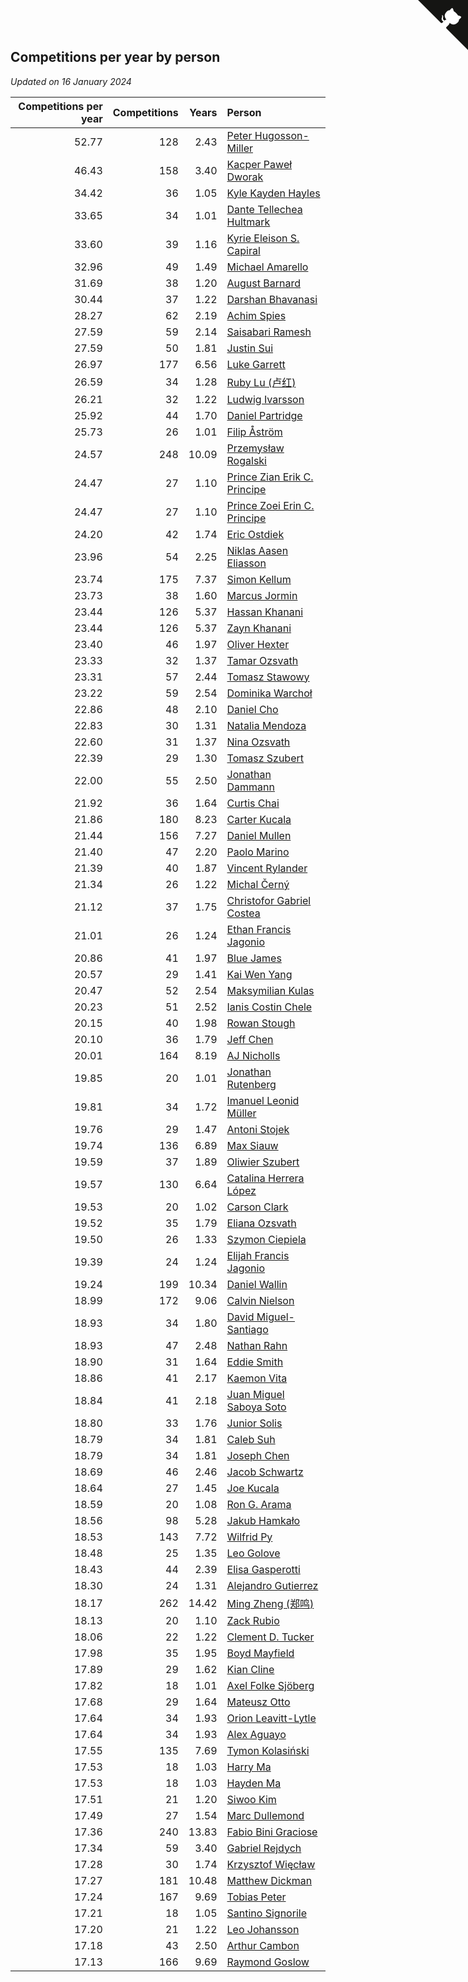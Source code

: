 ## Competitions per year by person

*Updated on 16 January 2024*

| Competitions per year | Competitions | Years | Person |
| ---: | ---: | ---: | :--- |
| 52.77 | 128 | 2.43 | [Peter Hugosson-Miller](https://www.worldcubeassociation.org/persons/2021HUGO01) |
| 46.43 | 158 | 3.40 | [Kacper Paweł Dworak](https://www.worldcubeassociation.org/persons/2020DWOR01) |
| 34.42 | 36 | 1.05 | [Kyle Kayden Hayles](https://www.worldcubeassociation.org/persons/2022HAYL02) |
| 33.65 | 34 | 1.01 | [Dante Tellechea Hultmark](https://www.worldcubeassociation.org/persons/2023HULT01) |
| 33.60 | 39 | 1.16 | [Kyrie Eleison S. Capiral](https://www.worldcubeassociation.org/persons/2022CAPI02) |
| 32.96 | 49 | 1.49 | [Michael Amarello](https://www.worldcubeassociation.org/persons/2022AMAR09) |
| 31.69 | 38 | 1.20 | [August Barnard](https://www.worldcubeassociation.org/persons/2022BARN21) |
| 30.44 | 37 | 1.22 | [Darshan Bhavanasi](https://www.worldcubeassociation.org/persons/2022BHAV01) |
| 28.27 | 62 | 2.19 | [Achim Spies](https://www.worldcubeassociation.org/persons/2021SPIE01) |
| 27.59 | 59 | 2.14 | [Saisabari Ramesh](https://www.worldcubeassociation.org/persons/2021RAME01) |
| 27.59 | 50 | 1.81 | [Justin Sui](https://www.worldcubeassociation.org/persons/2022SUIJ01) |
| 26.97 | 177 | 6.56 | [Luke Garrett](https://www.worldcubeassociation.org/persons/2017GARR05) |
| 26.59 | 34 | 1.28 | [Ruby Lu (卢红)](https://www.worldcubeassociation.org/persons/2022LURU01) |
| 26.21 | 32 | 1.22 | [Ludwig Ivarsson](https://www.worldcubeassociation.org/persons/2022IVAR01) |
| 25.92 | 44 | 1.70 | [Daniel Partridge](https://www.worldcubeassociation.org/persons/2022PART02) |
| 25.73 | 26 | 1.01 | [Filip Åström](https://www.worldcubeassociation.org/persons/2023ASTR01) |
| 24.57 | 248 | 10.09 | [Przemysław Rogalski](https://www.worldcubeassociation.org/persons/2013ROGA02) |
| 24.47 | 27 | 1.10 | [Prince Zian Erik C. Principe](https://www.worldcubeassociation.org/persons/2022PRIN08) |
| 24.47 | 27 | 1.10 | [Prince Zoei Erin C. Principe](https://www.worldcubeassociation.org/persons/2022PRIN09) |
| 24.20 | 42 | 1.74 | [Eric Ostdiek](https://www.worldcubeassociation.org/persons/2022OSTD01) |
| 23.96 | 54 | 2.25 | [Niklas Aasen Eliasson](https://www.worldcubeassociation.org/persons/2021ELIA01) |
| 23.74 | 175 | 7.37 | [Simon Kellum](https://www.worldcubeassociation.org/persons/2016KELL12) |
| 23.73 | 38 | 1.60 | [Marcus Jormin](https://www.worldcubeassociation.org/persons/2022JORM01) |
| 23.44 | 126 | 5.37 | [Hassan Khanani](https://www.worldcubeassociation.org/persons/2018KHAN26) |
| 23.44 | 126 | 5.37 | [Zayn Khanani](https://www.worldcubeassociation.org/persons/2018KHAN28) |
| 23.40 | 46 | 1.97 | [Oliver Hexter](https://www.worldcubeassociation.org/persons/2022HEXT01) |
| 23.33 | 32 | 1.37 | [Tamar Ozsvath](https://www.worldcubeassociation.org/persons/2022OZSV04) |
| 23.31 | 57 | 2.44 | [Tomasz Stawowy](https://www.worldcubeassociation.org/persons/2021STAW01) |
| 23.22 | 59 | 2.54 | [Dominika Warchoł](https://www.worldcubeassociation.org/persons/2021WARC01) |
| 22.86 | 48 | 2.10 | [Daniel Cho](https://www.worldcubeassociation.org/persons/2021CHOD01) |
| 22.83 | 30 | 1.31 | [Natalia Mendoza](https://www.worldcubeassociation.org/persons/2022MEND24) |
| 22.60 | 31 | 1.37 | [Nina Ozsvath](https://www.worldcubeassociation.org/persons/2022OZSV03) |
| 22.39 | 29 | 1.30 | [Tomasz Szubert](https://www.worldcubeassociation.org/persons/2022SZUB02) |
| 22.00 | 55 | 2.50 | [Jonathan Dammann](https://www.worldcubeassociation.org/persons/2021DAMM01) |
| 21.92 | 36 | 1.64 | [Curtis Chai](https://www.worldcubeassociation.org/persons/2022CHAI02) |
| 21.86 | 180 | 8.23 | [Carter Kucala](https://www.worldcubeassociation.org/persons/2015KUCA01) |
| 21.44 | 156 | 7.27 | [Daniel Mullen](https://www.worldcubeassociation.org/persons/2016MULL04) |
| 21.40 | 47 | 2.20 | [Paolo Marino](https://www.worldcubeassociation.org/persons/2021MARI04) |
| 21.39 | 40 | 1.87 | [Vincent Rylander](https://www.worldcubeassociation.org/persons/2022RYLA01) |
| 21.34 | 26 | 1.22 | [Michal Černý](https://www.worldcubeassociation.org/persons/2022CERN03) |
| 21.12 | 37 | 1.75 | [Christofor Gabriel Costea](https://www.worldcubeassociation.org/persons/2022COST03) |
| 21.01 | 26 | 1.24 | [Ethan Francis Jagonio](https://www.worldcubeassociation.org/persons/2022JAGO03) |
| 20.86 | 41 | 1.97 | [Blue James](https://www.worldcubeassociation.org/persons/2022JAME01) |
| 20.57 | 29 | 1.41 | [Kai Wen Yang](https://www.worldcubeassociation.org/persons/2022YANG19) |
| 20.47 | 52 | 2.54 | [Maksymilian Kulas](https://www.worldcubeassociation.org/persons/2021KULA02) |
| 20.23 | 51 | 2.52 | [Ianis Costin Chele](https://www.worldcubeassociation.org/persons/2021CHEL01) |
| 20.15 | 40 | 1.98 | [Rowan Stough](https://www.worldcubeassociation.org/persons/2022STOU01) |
| 20.10 | 36 | 1.79 | [Jeff Chen](https://www.worldcubeassociation.org/persons/2022CHEN19) |
| 20.01 | 164 | 8.19 | [AJ Nicholls](https://www.worldcubeassociation.org/persons/2015NICH04) |
| 19.85 | 20 | 1.01 | [Jonathan Rutenberg](https://www.worldcubeassociation.org/persons/2023RUTE01) |
| 19.81 | 34 | 1.72 | [Imanuel Leonid Müller](https://www.worldcubeassociation.org/persons/2022MULL02) |
| 19.76 | 29 | 1.47 | [Antoni Stojek](https://www.worldcubeassociation.org/persons/2022STOJ03) |
| 19.74 | 136 | 6.89 | [Max Siauw](https://www.worldcubeassociation.org/persons/2017SIAU02) |
| 19.59 | 37 | 1.89 | [Oliwier Szubert](https://www.worldcubeassociation.org/persons/2022SZUB01) |
| 19.57 | 130 | 6.64 | [Catalina Herrera López](https://www.worldcubeassociation.org/persons/2017LOPE31) |
| 19.53 | 20 | 1.02 | [Carson Clark](https://www.worldcubeassociation.org/persons/2023CLAR02) |
| 19.52 | 35 | 1.79 | [Eliana Ozsvath](https://www.worldcubeassociation.org/persons/2022OZSV01) |
| 19.50 | 26 | 1.33 | [Szymon Ciepiela](https://www.worldcubeassociation.org/persons/2022CIEP01) |
| 19.39 | 24 | 1.24 | [Elijah Francis Jagonio](https://www.worldcubeassociation.org/persons/2022JAGO02) |
| 19.24 | 199 | 10.34 | [Daniel Wallin](https://www.worldcubeassociation.org/persons/2013WALL03) |
| 18.99 | 172 | 9.06 | [Calvin Nielson](https://www.worldcubeassociation.org/persons/2014NIEL03) |
| 18.93 | 34 | 1.80 | [David Miguel-Santiago](https://www.worldcubeassociation.org/persons/2022MIGU02) |
| 18.93 | 47 | 2.48 | [Nathan Rahn](https://www.worldcubeassociation.org/persons/2021RAHN01) |
| 18.90 | 31 | 1.64 | [Eddie Smith](https://www.worldcubeassociation.org/persons/2022SMIT20) |
| 18.86 | 41 | 2.17 | [Kaemon Vita](https://www.worldcubeassociation.org/persons/2021VITA01) |
| 18.84 | 41 | 2.18 | [Juan Miguel Saboya Soto](https://www.worldcubeassociation.org/persons/2021SOTO01) |
| 18.80 | 33 | 1.76 | [Junior Solis](https://www.worldcubeassociation.org/persons/2022SOLI03) |
| 18.79 | 34 | 1.81 | [Caleb Suh](https://www.worldcubeassociation.org/persons/2022SUHC01) |
| 18.79 | 34 | 1.81 | [Joseph Chen](https://www.worldcubeassociation.org/persons/2022CHEN16) |
| 18.69 | 46 | 2.46 | [Jacob Schwartz](https://www.worldcubeassociation.org/persons/2021SCHW01) |
| 18.64 | 27 | 1.45 | [Joe Kucala](https://www.worldcubeassociation.org/persons/2022KUCA01) |
| 18.59 | 20 | 1.08 | [Ron G. Arama](https://www.worldcubeassociation.org/persons/2022ARAM01) |
| 18.56 | 98 | 5.28 | [Jakub Hamkało](https://www.worldcubeassociation.org/persons/2018HAMK01) |
| 18.53 | 143 | 7.72 | [Wilfrid Py](https://www.worldcubeassociation.org/persons/2016PYWI01) |
| 18.48 | 25 | 1.35 | [Leo Golove](https://www.worldcubeassociation.org/persons/2022GOLO02) |
| 18.43 | 44 | 2.39 | [Elisa Gasperotti](https://www.worldcubeassociation.org/persons/2021GASP01) |
| 18.30 | 24 | 1.31 | [Alejandro Gutierrez](https://www.worldcubeassociation.org/persons/2022GUTI09) |
| 18.17 | 262 | 14.42 | [Ming Zheng (郑鸣)](https://www.worldcubeassociation.org/persons/2009ZHEN11) |
| 18.13 | 20 | 1.10 | [Zack Rubio](https://www.worldcubeassociation.org/persons/2022RUBI10) |
| 18.06 | 22 | 1.22 | [Clement D. Tucker](https://www.worldcubeassociation.org/persons/2022TUCK09) |
| 17.98 | 35 | 1.95 | [Boyd Mayfield](https://www.worldcubeassociation.org/persons/2022MAYF01) |
| 17.89 | 29 | 1.62 | [Kian Cline](https://www.worldcubeassociation.org/persons/2022CLIN01) |
| 17.82 | 18 | 1.01 | [Axel Folke Sjöberg](https://www.worldcubeassociation.org/persons/2023SJOB01) |
| 17.68 | 29 | 1.64 | [Mateusz Otto](https://www.worldcubeassociation.org/persons/2022OTTO01) |
| 17.64 | 34 | 1.93 | [Orion Leavitt-Lytle](https://www.worldcubeassociation.org/persons/2022LEAV01) |
| 17.64 | 34 | 1.93 | [Alex Aguayo](https://www.worldcubeassociation.org/persons/2022AGUA01) |
| 17.55 | 135 | 7.69 | [Tymon Kolasiński](https://www.worldcubeassociation.org/persons/2016KOLA02) |
| 17.53 | 18 | 1.03 | [Harry Ma](https://www.worldcubeassociation.org/persons/2023MAHA01) |
| 17.53 | 18 | 1.03 | [Hayden Ma](https://www.worldcubeassociation.org/persons/2023MAHA02) |
| 17.51 | 21 | 1.20 | [Siwoo Kim](https://www.worldcubeassociation.org/persons/2022KIMS12) |
| 17.49 | 27 | 1.54 | [Marc Dullemond](https://www.worldcubeassociation.org/persons/2022DULL01) |
| 17.36 | 240 | 13.83 | [Fabio Bini Graciose](https://www.worldcubeassociation.org/persons/2010GRAC02) |
| 17.34 | 59 | 3.40 | [Gabriel Rejdych](https://www.worldcubeassociation.org/persons/2020REJD01) |
| 17.28 | 30 | 1.74 | [Krzysztof Więcław](https://www.worldcubeassociation.org/persons/2022WIEC01) |
| 17.27 | 181 | 10.48 | [Matthew Dickman](https://www.worldcubeassociation.org/persons/2013DICK01) |
| 17.24 | 167 | 9.69 | [Tobias Peter](https://www.worldcubeassociation.org/persons/2014PETE03) |
| 17.21 | 18 | 1.05 | [Santino Signorile](https://www.worldcubeassociation.org/persons/2022SIGN01) |
| 17.20 | 21 | 1.22 | [Leo Johansson](https://www.worldcubeassociation.org/persons/2022JOHA08) |
| 17.18 | 43 | 2.50 | [Arthur Cambon](https://www.worldcubeassociation.org/persons/2021CAMB01) |
| 17.13 | 166 | 9.69 | [Raymond Goslow](https://www.worldcubeassociation.org/persons/2014GOSL01) |


<a href="https://github.com/jonatanklosko/wca_statistics" class="github-corner" aria-label="View source on Github"><svg width="80" height="80" viewBox="0 0 250 250" style="fill:#151513; color:#fff; position: absolute; top: 0; border: 0; right: 0;" aria-hidden="true"><path d="M0,0 L115,115 L130,115 L142,142 L250,250 L250,0 Z"></path><path d="M128.3,109.0 C113.8,99.7 119.0,89.6 119.0,89.6 C122.0,82.7 120.5,78.6 120.5,78.6 C119.2,72.0 123.4,76.3 123.4,76.3 C127.3,80.9 125.5,87.3 125.5,87.3 C122.9,97.6 130.6,101.9 134.4,103.2" fill="currentColor" style="transform-origin: 130px 106px;" class="octo-arm"></path><path d="M115.0,115.0 C114.9,115.1 118.7,116.5 119.8,115.4 L133.7,101.6 C136.9,99.2 139.9,98.4 142.2,98.6 C133.8,88.0 127.5,74.4 143.8,58.0 C148.5,53.4 154.0,51.2 159.7,51.0 C160.3,49.4 163.2,43.6 171.4,40.1 C171.4,40.1 176.1,42.5 178.8,56.2 C183.1,58.6 187.2,61.8 190.9,65.4 C194.5,69.0 197.7,73.2 200.1,77.6 C213.8,80.2 216.3,84.9 216.3,84.9 C212.7,93.1 206.9,96.0 205.4,96.6 C205.1,102.4 203.0,107.8 198.3,112.5 C181.9,128.9 168.3,122.5 157.7,114.1 C157.9,116.9 156.7,120.9 152.7,124.9 L141.0,136.5 C139.8,137.7 141.6,141.9 141.8,141.8 Z" fill="currentColor" class="octo-body"></path></svg></a><style>.github-corner:hover .octo-arm{animation:octocat-wave 560ms ease-in-out}@keyframes octocat-wave{0%,100%{transform:rotate(0)}20%,60%{transform:rotate(-25deg)}40%,80%{transform:rotate(10deg)}}@media (max-width:500px){.github-corner:hover .octo-arm{animation:none}.github-corner .octo-arm{animation:octocat-wave 560ms ease-in-out}}</style>
